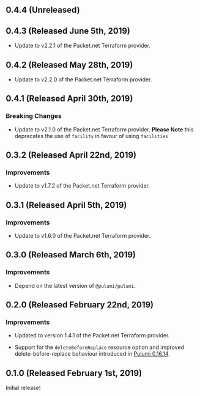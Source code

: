 ## 0.4.4 (Unreleased)

## 0.4.3 (Released June 5th, 2019)

- Update to v2.2.1 of the Packet.net Terraform provider.

## 0.4.2 (Released May 28th, 2019)

- Update to v2.2.0 of the Packet.net Terraform provider.

## 0.4.1 (Released April 30th, 2019)

### Breaking Changes

- Update to v2.1.0 of the Packet.net Terraform provider.
  **Please Note** this deprecates the use of `facility` in favour of using `facilities`

## 0.3.2 (Released April 22nd, 2019)

### Improvements

- Update to v1.7.2 of the Packet.net Terraform provider.

## 0.3.1 (Released April 5th, 2019)

### Improvements

- Update to v1.6.0 of the Packet.net Terraform provider.

## 0.3.0 (Released March 6th, 2019)

### Improvements

- Depend on the latest version of `@pulumi/pulumi`.

## 0.2.0 (Released February 22nd, 2019)

### Improvements

- Updated to version 1.4.1 of the Packet.net Terraform provider.

- Support for the `deleteBeforeReplace` resource option and improved
  delete-before-replace behaviour introduced in [Pulumi
  0.16.14](https://github.com/pulumi/pulumi/blob/master/CHANGELOG.md#01614-released-january-31st-2019).

## 0.1.0 (Released February 1st, 2019)

Initial release!
